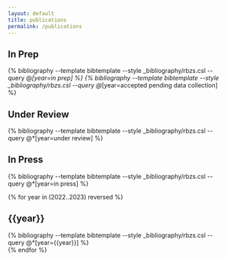 ```yaml
---
layout: default
title: publications
permalink: /publications
---
```


## In Prep
{% bibliography --template bibtemplate --style _bibliography/rbzs.csl --query @*[year=in prep] %}
{% bibliography --template bibtemplate --style _bibliography/rbzs.csl --query @*[year=accepted pending data collection] %}
<br>

## Under Review
{% bibliography --template bibtemplate --style _bibliography/rbzs.csl --query @*[year=under review] %}
<br>

## In Press
 {% bibliography --template bibtemplate --style _bibliography/rbzs.csl --query @*[year=in press] %}
<br>

{% for year in (2022..2023) reversed %}
<h2>{{year}}</h2>
{% bibliography --template bibtemplate --style _bibliography/rbzs.csl --query @*[year={{year}}] %}
<br>
{% endfor %} 

<script>
    $("body").html($("body").html().replace(/R. Z. Sparks/g,'<b>R. Z. Sparks</b>'));
</script>




